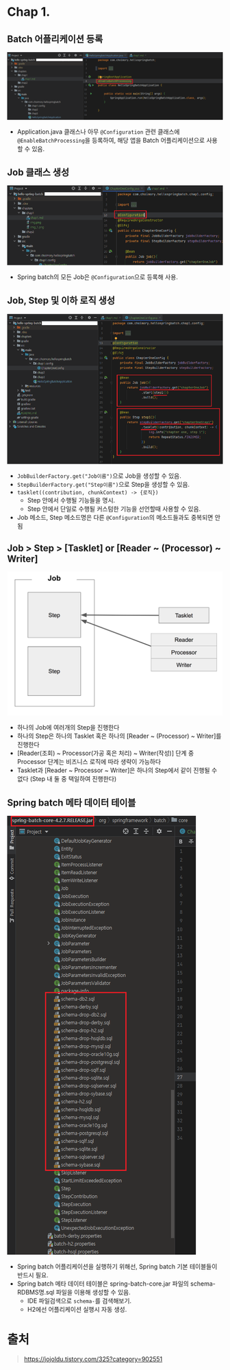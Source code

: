 # Chap 1. 

## Batch 어플리케이션 등록

![img.png](img.png)

- Application.java 클래스나 아무 `@Configuration` 관련 클래스에 `@EnableBatchProcessing`을 등록하여, 해당 앱을 Batch 어플리케이션으로 사용할 수 있음.

## Job 클래스 생성

![img_2.png](img_2.png)
    
- Spring batch의 모든 Job은 `@Configuration`으로 등록해 사용.

## Job, Step 및 이하 로직 생성

![img_1.png](img_1.png)

- `JobBuilderFactory.get("Job이름")`으로 Job을 생성할 수 있음.
- `StepBuilderFactory.get("Step이름")`으로 Step을 생성할 수 있음.
- `tasklet((contribution, chunkContext) -> {로직})`
  - Step 안에서 수행될 기능들을 명시.
  - Step 안에서 단일로 수행될 커스텀한 기능을 선언할때 사용할 수 있음.
- Job 메소드, Step 메소드명은 다른 `@Configuration`의 메소드들과도 중복되면 안됨
  
## Job > Step > [Tasklet] or [Reader ~ (Processor) ~ Writer]

![img_4.png](img_4.png)

- 하나의 Job에 여러개의 Step을 진행한다
- 하나의 Step은 하나의 Tasklet 혹은 하나의 [Reader ~ (Processor) ~ Writer]를 진행한다
- [Reader(조회) ~ Processor(가공 혹은 처리) ~ Writer(작성)] 단계 중 Processor 단계는 비즈니스 로직에 따라 생략이 가능하다
- Tasklet과 [Reader ~ Processor ~ Writer]은 하나의 Step에서 같이 진행될 수 없다 (Step 내 둘 중 택일하여 진행한다)

## Spring batch 메타 데이터 테이블

![img_3.png](img_3.png)

- Spring batch 어플리케이션을 실행하기 위해선, Spring batch 기본 테이블들이 반드시 필요.
- Spring batch 메타 데이터 테이블은 spring-batch-core.jar 파일의 schema-RDBMS명.sql 파일을 이용해 생성할 수 있음.
    - IDE 파일검색으로 `schema-`를 검색해보기.
    - H2에선 어플리케이션 실행시 자동 생성. 

# 출처

> https://jojoldu.tistory.com/325?category=902551